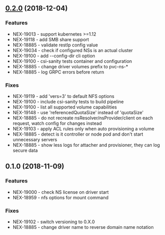 
<a name="0.2.0"></a>
## [0.2.0](https://github.com/Nexenta/nexentastor-csi-driver/compare/0.1.0...0.2.0) (2018-12-04)

### Features

* NEX-19013 - support kubernetes >=1.12
* NEX-19118 - add SMB share support
* NEX-18885 - validate restIp config value
* NEX-19034 - check if configured NSs is an actual cluster
* NEX-19100 - add --config-dir cli option
* NEX-19100 - csi-sanity tests container and configuration
* NEX-18885 - change driver volumes prefix to pvc-ns-*
* NEX-18885 - log GRPC errors before return

### Fixes

* NEX-19119 - add 'vers=3' to default NFS options
* NEX-19100 - include csi-sanity tests to build pipeline
* NEX-19100 - list all supported volume capabilities
* NEX-19148 - use 'referencedQuotaSize' instead of 'quotaSize'
* NEX-18885 - do not recreate nsResolver/nsProvider/client on each request, watch config for changes instead
* NEX-19103 - apply ACL rules only when auto provisioning a volume
* NEX-18885 - detect is it controller or node pod and don't start unnecessary servers
* NEX-18885 - show less logs for attacher and provisioner, they can log secure data


<a name="0.1.0"></a>
## 0.1.0 (2018-11-09)

### Features

* NEX-19000 - check NS license on driver start
* NEX-18959 - nfs options for mount command

### Fixes

* NEX-19102 - switch versioning to 0.X.0
* NEX-18885 - change driver name to reverse domain name notation
